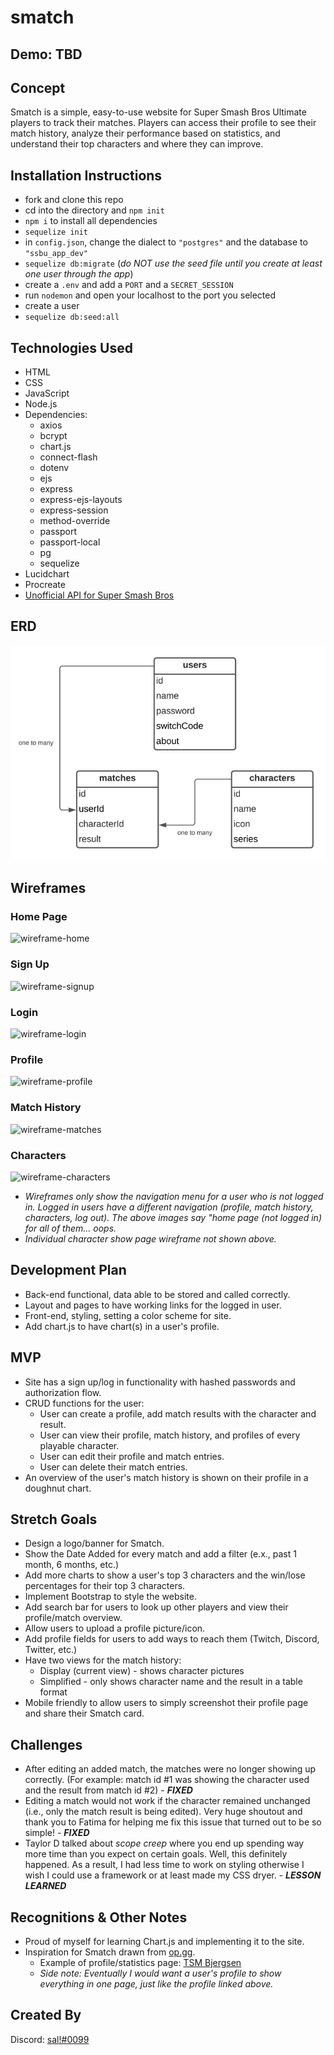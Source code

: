 # smatch

## Demo: TBD

## Concept

Smatch is a simple, easy-to-use website for Super Smash Bros Ultimate players to track their matches. Players can access their profile to see their match history, analyze their performance based on statistics, and understand their top characters and where they can improve.

## Installation Instructions

* fork and clone this repo
* cd into the directory and `npm init`
* `npm i` to install all dependencies
* `sequelize init`
* in `config.json`, change the dialect to `"postgres"` and the database to `"ssbu_app_dev"`
* `sequelize db:migrate` (*do NOT use the seed file until you create at least one user through the app*)
* create a `.env` and add a `PORT` and a `SECRET_SESSION`
* run `nodemon` and open your localhost to the port you selected
* create a user
* `sequelize db:seed:all`

## Technologies Used

* HTML
* CSS
* JavaScript
* Node.js
* Dependencies:
  * axios
  * bcrypt
  * chart.js
  * connect-flash
  * dotenv
  * ejs
  * express
  * express-ejs-layouts
  * express-session
  * method-override
  * passport
  * passport-local
  * pg
  * sequelize
* Lucidchart
* Procreate
* [Unofficial API for Super Smash Bros](https://smashbros-unofficial-api.vercel.app/)

## ERD

![erd](updated-erd.png)

## Wireframes

### **Home Page**
![wireframe-home](https://i.imgur.com/Vf9lpPD.jpg)

### **Sign Up**
![wireframe-signup](https://i.imgur.com/6RNyUgh.jpg)

### **Login**
![wireframe-login](https://i.imgur.com/SHoj1NN.jpg)

### **Profile**
![wireframe-profile](https://i.imgur.com/1D2pOLX.jpg)

### **Match History**
![wireframe-matches](https://i.imgur.com/Ici1KoS.jpg)

### **Characters**
![wireframe-characters](https://i.imgur.com/JxB5HR2.jpg)

* *Wireframes only show the navigation menu for a user who is not logged in. Logged in users have a different navigation (profile, match history, characters, log out). The above images say "home page (not logged in) for all of them... oops.*
* *Individual character show page wireframe not shown above.*

## Development Plan

* Back-end functional, data able to be stored and called correctly.
* Layout and pages to have working links for the logged in user.
* Front-end, styling, setting a color scheme for site.
* Add chart.js to have chart(s) in a user's profile.

## MVP

* Site has a sign up/log in functionality with hashed passwords and authorization flow.
* CRUD functions for the user:
  * User can create a profile, add match results with the character and result.
  * User can view their profile, match history, and profiles of every playable character.
  * User can edit their profile and match entries.
  * User can delete their match entries.
* An overview of the user's match history is shown on their profile in a doughnut chart.

## Stretch Goals

* Design a logo/banner for Smatch.
* Show the Date Added for every match and add a filter (e.x., past 1 month, 6 months, etc.)
* Add more charts to show a user's top 3 characters and the win/lose percentages for their top 3 characters.
* Implement Bootstrap to style the website.
* Add search bar for users to look up other players and view their profile/match overview.
* Allow users to upload a profile picture/icon.
* Add profile fields for users to add ways to reach them (Twitch, Discord, Twitter, etc.)
* Have two views for the match history:
  * Display (current view) - shows character pictures
  * Simplified - only shows character name and the result in a table format
* Mobile friendly to allow users to simply screenshot their profile page and share their Smatch card.

## Challenges

* After editing an added match, the matches were no longer showing up correctly. (For example: match id #1 was showing the character used and the result from match id #2) -  ***FIXED***
* Editing a match would not work if the character remained unchanged (i.e., only the match result is being edited). Very huge shoutout and thank you to Fatima for helping me fix this issue that turned out to be so simple! - ***FIXED***
* Taylor D talked about *scope creep* where you end up spending way more time than you expect on certain goals. Well, this definitely happened. As a result, I had less time to work on styling otherwise I wish I could use a framework or at least made my CSS dryer. - ***LESSON LEARNED***

## Recognitions & Other Notes

* Proud of myself for learning Chart.js and implementing it to the site.
* Inspiration for Smatch drawn from [op.gg](https://na.op.gg/).
  * Example of profile/statistics page: [TSM Bjergsen](https://na.op.gg/summoner/userName=TSM%20Bjergsen)
  * *Side note: Eventually I would want a user's profile to show everything in one page, just like the profile linked above.*

## Created By

Discord: [sal!#0099](https://discord.com/users/267855492242604032)

